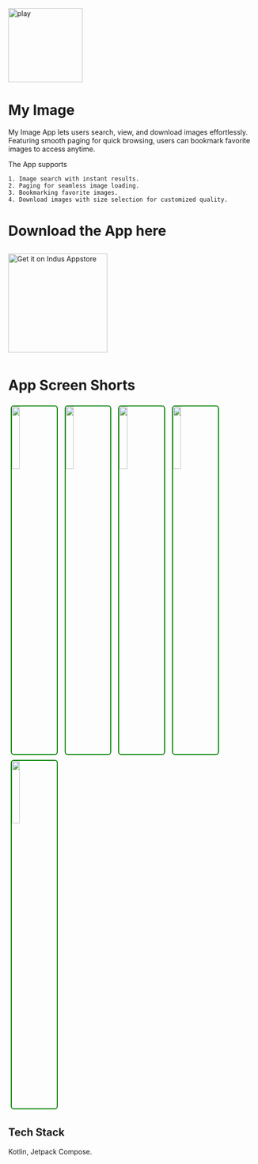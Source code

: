 

<img src="https://github.com/user-attachments/assets/59c331ca-9771-47db-8d7d-789b3c16fbe2" alt="play" height="150"/>



# My Image

My Image App lets users search, view, and download images effortlessly. Featuring smooth paging for quick browsing, users can bookmark favorite images to access anytime.

The App supports 

    1. Image search with instant results.
    2. Paging for seamless image loading.  
    3. Bookmarking favorite images. 
    4. Download images with size selection for customized quality.



# Download the App here

<a href="https://indusapp.store/81ugls91">
  <img src="https://docstore.indusappstore.com/public/external/developerdashboard-static/badge-black-background-english.png" 
       alt="Get it on Indus Appstore" 
       width="200" 
       style="margin: 10px 0;" />
</a>


# App Screen Shorts


<p>
  <img src="https://github.com/user-attachments/assets/f7bd750a-ae0d-42af-bda8-9b47451f5761" width="18%" style="border:2px solid green; border-radius:6px; margin:5px;" />
  <img src="https://github.com/user-attachments/assets/a9436508-153b-4756-8641-0952c48c42c5" width="18%" style="border:2px solid green; border-radius:6px; margin:5px;" />
  <img src="https://github.com/user-attachments/assets/33ca2d1c-b465-4906-b04d-19a833069032" width="18%" style="border:2px solid green; border-radius:6px; margin:5px;" />
  <img src="https://github.com/user-attachments/assets/cd0b9f90-3746-45a8-ba66-d5d3bcdf64b8" width="18%" style="border:2px solid green; border-radius:6px; margin:5px;" />
  <img src="https://github.com/user-attachments/assets/a9436508-153b-4756-8641-0952c48c42c5" width="18%" style="border:2px solid green; border-radius:6px; margin:5px;" />
</p>


## Tech Stack

Kotlin, Jetpack Compose.



